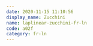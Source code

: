 ```yaml
---
date: 2020-11-15 11:10:56
display_name: Zucchini
name: laplinear-zucchini-fr-ln
code: a02f
category: fr-ln
---
```

